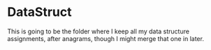 DataStruct
==========

This is going to be the folder where I keep all my data structure assignments, after anagrams, though I might merge that one in later.
